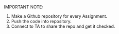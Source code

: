 IMPORTANT NOTE:
1. Make a Github repository for every Assignment.
2. Push the code into repository.
3. Connect to TA to share the repo and get it checked.
